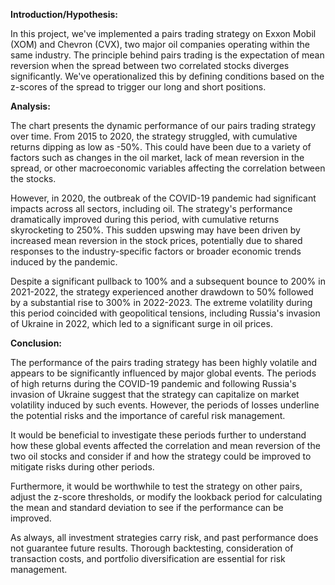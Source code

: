 **Introduction/Hypothesis:**

In this project, we've implemented a pairs trading strategy on Exxon Mobil (XOM)
and Chevron (CVX), two major oil companies operating within the same industry.
The principle behind pairs trading is the expectation of mean reversion when the
spread between two correlated stocks diverges significantly. We've
operationalized this by defining conditions based on the z-scores of the spread
to trigger our long and short positions.

**Analysis:**

The chart presents the dynamic performance of our pairs trading strategy over
time. From 2015 to 2020, the strategy struggled, with cumulative returns dipping
as low as -50%. This could have been due to a variety of factors such as changes
in the oil market, lack of mean reversion in the spread, or other macroeconomic
variables affecting the correlation between the stocks.

However, in 2020, the outbreak of the COVID-19 pandemic had significant impacts
across all sectors, including oil. The strategy's performance dramatically
improved during this period, with cumulative returns skyrocketing to 250%. This
sudden upswing may have been driven by increased mean reversion in the stock
prices, potentially due to shared responses to the industry-specific factors or
broader economic trends induced by the pandemic.

Despite a significant pullback to 100% and a subsequent bounce to 200% in
2021-2022, the strategy experienced another drawdown to 50% followed by a
substantial rise to 300% in 2022-2023. The extreme volatility during this period
coincided with geopolitical tensions, including Russia's invasion of Ukraine in
2022, which led to a significant surge in oil prices.

**Conclusion:**

The performance of the pairs trading strategy has been highly volatile and
appears to be significantly influenced by major global events. The periods of
high returns during the COVID-19 pandemic and following Russia's invasion of
Ukraine suggest that the strategy can capitalize on market volatility induced by
such events. However, the periods of losses underline the potential risks and
the importance of careful risk management.

It would be beneficial to investigate these periods further to understand how
these global events affected the correlation and mean reversion of the two oil
stocks and consider if and how the strategy could be improved to mitigate risks
during other periods.

Furthermore, it would be worthwhile to test the strategy on other pairs, adjust
the z-score thresholds, or modify the lookback period for calculating the mean
and standard deviation to see if the performance can be improved.

As always, all investment strategies carry risk, and past performance does not
guarantee future results. Thorough backtesting, consideration of transaction
costs, and portfolio diversification are essential for risk management.
